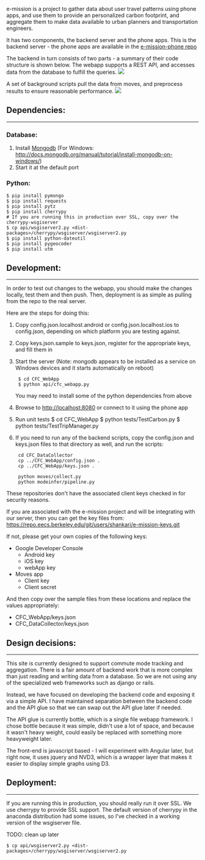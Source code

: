 e-mission is a project to gather data about user travel patterns using phone
apps, and use them to provide an personalized carbon footprint, and aggregate
them to make data available to urban planners and transportation engineers.

It has two components, the backend server and the phone apps. This is the
backend server - the phone apps are available in the [e-mission-phone repo](https://github.com/amplab/e-mission-phone)

The backend in turn consists of two parts - a summary of their code structure is shown below.
The webapp supports a REST API, and accesses data from the database to fulfill
the queries.
![][CFC_WebApp_Structure]

A set of background scripts pull the data from moves, and preprocess results to
ensure reasonable performance.
![][CFC_DataCollector_Structure]

## Dependencies: ##
-------------------

### Database: ###
1. Install [Mongodb](http://www.mongodb.org/) (For Windows: http://docs.mongodb.org/manual/tutorial/install-mongodb-on-windows/)
1. Start it at the default port

### Python: ###

    $ pip install pymongo
    $ pip install requests
    $ pip install pytz
    $ pip install cherrypy
    # If you are running this in production over SSL, copy over the cherrypy-wsgiserver
    $ cp api/wsgiserver2.py <dist-packages>/cherrypy/wsgiserver/wsgiserver2.py
    $ pip install python-dateutil
    $ pip install pygeocoder
    $ pip install utm

## Development: ##
-------------------
In order to test out changes to the webapp, you should make the changes
locally, test them and then push. Then, deployment is as simple as pulling from
the repo to the real server.

Here are the steps for doing this:
1. Copy config.json.localhost.android or config.json.localhost.ios to
config.json, depending on which platform you are testing against.

1. Copy keys.json.sample to keys.json, register for the appropriate keys, and
fill them in

1. Start the server (Note: mongodb appears to be installed as a service on Windows devices and it starts automatically on reboot)

        $ cd CFC_WebApp
        $ python api/cfc_webapp.py

   You may need to install some of the python dependencies from above

1. Browse to 
[http://localhost:8080](http://localhost:8080)
or connect to it using the phone app

1. Run unit tests
        $ cd CFC_WebApp
        $ python tests/TestCarbon.py
        $ python tests/TestTripManager.py

1. If you need to run any of the backend scripts, copy the config.json and
keys.json files to that directory as well, and run the scripts:

        cd CFC_DataCollector
        cp ../CFC_WebApp/config.json .
        cp ../CFC_WebApp/keys.json .

        python moves/collect.py
        python modeinfer/pipeline.py
   
These repositories don't have the associated client keys checked in for
security reasons.

If you are associated with the e-mission project and will be integrating with
our server, then you can get the key files from:
https://repo.eecs.berkeley.edu/git/users/shankari/e-mission-keys.git

If not, please get your own copies of the following keys:

* Google Developer Console
  - Android key
  - iOS key
  - webApp key
* Moves app
  - Client key
  - Client secret

And then copy over the sample files from these locations and replace the values appropriately:

* CFC\_WebApp/keys.json
* CFC\_DataCollector/keys.json




## Design decisions: ##
----------
This site is currently designed to support commute mode tracking and
aggregation. There is a fair amount of backend work that is more complex than
just reading and writing data from a database. So we are not using any of the
specialized web frameworks such as django or rails.

Instead, we have focused on developing the backend code and exposing it via a
simple API. I have maintained separation between the backend code and the API
glue so that we can swap out the API glue later if needed.

The API glue is currently bottle, which is a single file webapp framework. I
chose bottle because it was simple, didn't use a lot of space, and because it
wasn't heavy weight, could easily be replaced with something more heavyweight
later.

The front-end is javascript based - I will experiment with Angular later, but
right now, it uses jquery and NVD3, which is a wrapper layer that makes it
easier to display simple graphs using D3.


## Deployment: ##
----------
If you are running this in production, you should really run it over SSL.  We
use cherrypy to provide SSL support. The default version of cherrypy in the
anaconda distribution had some issues, so I've checked in a working version
of the wsgiserver file.

TODO: clean up later

    $ cp api/wsgiserver2.py <dist-packages>/cherrypy/wsgiserver/wsgiserver2.py

[CFC_WebApp_Structure]: https://raw.github.com/amplab/e-mission-server/master/figs/CFC_WebApp_Structure.png
[CFC_DataCollector_Structure]: https://raw.github.com/amplab/e-mission-server/master/figs/CFC_DataCollector_Structure.png
